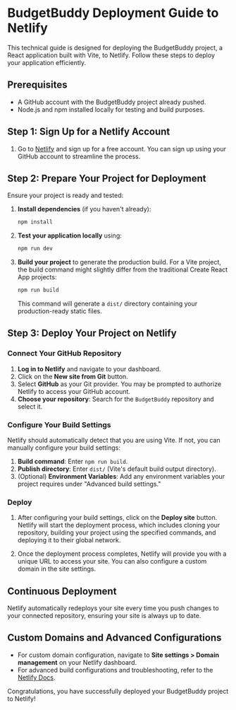 # BudgetBuddy Deployment Guide to Netlify

This technical guide is designed for deploying the BudgetBuddy project, a React application built with Vite, to Netlify. Follow these steps to deploy your application efficiently.

## Prerequisites

- A GitHub account with the BudgetBuddy project already pushed.
- Node.js and npm installed locally for testing and build purposes.

## Step 1: Sign Up for a Netlify Account

1. Go to [Netlify](https://www.netlify.com/) and sign up for a free account. You can sign up using your GitHub account to streamline the process.

## Step 2: Prepare Your Project for Deployment

Ensure your project is ready and tested:

1. **Install dependencies** (if you haven't already):
   ```bash
   npm install
   ```
2. **Test your application locally** using:
   ```bash
   npm run dev
   ```
3. **Build your project** to generate the production build. For a Vite project, the build command might slightly differ from the traditional Create React App projects:
   ```bash
   npm run build
   ```
   This command will generate a `dist/` directory containing your production-ready static files.

## Step 3: Deploy Your Project on Netlify

### Connect Your GitHub Repository

1. **Log in to Netlify** and navigate to your dashboard.
2. Click on the **New site from Git** button.
3. Select **GitHub** as your Git provider. You may be prompted to authorize Netlify to access your GitHub account.
4. **Choose your repository**: Search for the `BudgetBuddy` repository and select it.

### Configure Your Build Settings

Netlify should automatically detect that you are using Vite. If not, you can manually configure your build settings:

1. **Build command**: Enter `npm run build`.
2. **Publish directory**: Enter `dist/` (Vite's default build output directory).
3. (Optional) **Environment Variables**: Add any environment variables your project requires under "Advanced build settings."

### Deploy

1. After configuring your build settings, click on the **Deploy site** button. Netlify will start the deployment process, which includes cloning your repository, building your project using the specified commands, and deploying it to their global network.

2. Once the deployment process completes, Netlify will provide you with a unique URL to access your site. You can also configure a custom domain in the site settings.

## Continuous Deployment

Netlify automatically redeploys your site every time you push changes to your connected repository, ensuring your site is always up to date.

## Custom Domains and Advanced Configurations

- For custom domain configuration, navigate to **Site settings > Domain management** on your Netlify dashboard.
- For advanced build configurations and troubleshooting, refer to the [Netlify Docs](https://docs.netlify.com/).

Congratulations, you have successfully deployed your BudgetBuddy project to Netlify!